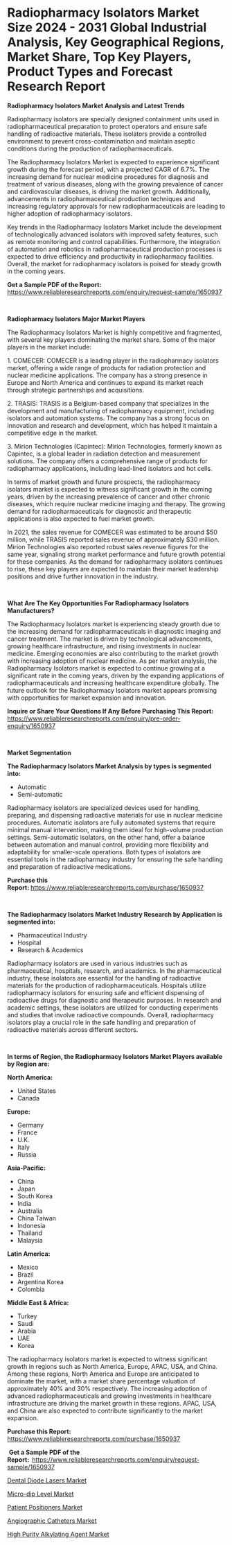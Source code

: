 <p><h1>Radiopharmacy Isolators Market Size 2024 - 2031 Global Industrial Analysis, Key Geographical Regions, Market Share, Top Key Players, Product Types and Forecast Research Report</h1></p><p><strong>Radiopharmacy Isolators Market Analysis and Latest Trends</strong></p>
<p><p>Radiopharmacy isolators are specially designed containment units used in radiopharmaceutical preparation to protect operators and ensure safe handling of radioactive materials. These isolators provide a controlled environment to prevent cross-contamination and maintain aseptic conditions during the production of radiopharmaceuticals.</p><p>The Radiopharmacy Isolators Market is expected to experience significant growth during the forecast period, with a projected CAGR of 6.7%. The increasing demand for nuclear medicine procedures for diagnosis and treatment of various diseases, along with the growing prevalence of cancer and cardiovascular diseases, is driving the market growth. Additionally, advancements in radiopharmaceutical production techniques and increasing regulatory approvals for new radiopharmaceuticals are leading to higher adoption of radiopharmacy isolators.</p><p>Key trends in the Radiopharmacy Isolators Market include the development of technologically advanced isolators with improved safety features, such as remote monitoring and control capabilities. Furthermore, the integration of automation and robotics in radiopharmaceutical production processes is expected to drive efficiency and productivity in radiopharmacy facilities. Overall, the market for radiopharmacy isolators is poised for steady growth in the coming years.</p></p>
<p><strong>Get a Sample PDF of the Report:&nbsp;</strong> <a href="https://www.reliableresearchreports.com/enquiry/request-sample/1650937">https://www.reliableresearchreports.com/enquiry/request-sample/1650937</a></p>
<p>&nbsp;</p>
<p><strong>Radiopharmacy Isolators Major Market Players</strong></p>
<p><p>The Radiopharmacy Isolators Market is highly competitive and fragmented, with several key players dominating the market share. Some of the major players in the market include:</p><p>1. COMECER: COMECER is a leading player in the radiopharmacy isolators market, offering a wide range of products for radiation protection and nuclear medicine applications. The company has a strong presence in Europe and North America and continues to expand its market reach through strategic partnerships and acquisitions.</p><p>2. TRASIS: TRASIS is a Belgium-based company that specializes in the development and manufacturing of radiopharmacy equipment, including isolators and automation systems. The company has a strong focus on innovation and research and development, which has helped it maintain a competitive edge in the market.</p><p>3. Mirion Technologies (Capintec): Mirion Technologies, formerly known as Capintec, is a global leader in radiation detection and measurement solutions. The company offers a comprehensive range of products for radiopharmacy applications, including lead-lined isolators and hot cells.</p><p>In terms of market growth and future prospects, the radiopharmacy isolators market is expected to witness significant growth in the coming years, driven by the increasing prevalence of cancer and other chronic diseases, which require nuclear medicine imaging and therapy. The growing demand for radiopharmaceuticals for diagnostic and therapeutic applications is also expected to fuel market growth.</p><p>In 2021, the sales revenue for COMECER was estimated to be around $50 million, while TRASIS reported sales revenue of approximately $30 million. Mirion Technologies also reported robust sales revenue figures for the same year, signaling strong market performance and future growth potential for these companies. As the demand for radiopharmacy isolators continues to rise, these key players are expected to maintain their market leadership positions and drive further innovation in the industry.</p></p>
<p>&nbsp;</p>
<p><strong>What Are The Key Opportunities For Radiopharmacy Isolators Manufacturers?</strong></p>
<p><p>The Radiopharmacy Isolators market is experiencing steady growth due to the increasing demand for radiopharmaceuticals in diagnostic imaging and cancer treatment. The market is driven by technological advancements, growing healthcare infrastructure, and rising investments in nuclear medicine. Emerging economies are also contributing to the market growth with increasing adoption of nuclear medicine. As per market analysis, the Radiopharmacy Isolators market is expected to continue growing at a significant rate in the coming years, driven by the expanding applications of radiopharmaceuticals and increasing healthcare expenditure globally. The future outlook for the Radiopharmacy Isolators market appears promising with opportunities for market expansion and innovation.</p></p>
<p><strong>Inquire or Share Your Questions If Any Before Purchasing This Report:</strong> <a href="https://www.reliableresearchreports.com/enquiry/pre-order-enquiry/1650937">https://www.reliableresearchreports.com/enquiry/pre-order-enquiry/1650937</a></p>
<p>&nbsp;</p>
<p><strong>Market Segmentation</strong></p>
<p><strong>The Radiopharmacy Isolators Market Analysis by types is segmented into:</strong></p>
<p><ul><li>Automatic</li><li>Semi-automatic</li></ul></p>
<p><p>Radiopharmacy isolators are specialized devices used for handling, preparing, and dispensing radioactive materials for use in nuclear medicine procedures. Automatic isolators are fully automated systems that require minimal manual intervention, making them ideal for high-volume production settings. Semi-automatic isolators, on the other hand, offer a balance between automation and manual control, providing more flexibility and adaptability for smaller-scale operations. Both types of isolators are essential tools in the radiopharmacy industry for ensuring the safe handling and preparation of radioactive medications.</p></p>
<p><strong>Purchase this Report:&nbsp;</strong><a href="https://www.reliableresearchreports.com/purchase/1650937">https://www.reliableresearchreports.com/purchase/1650937</a></p>
<p>&nbsp;</p>
<p><strong>The Radiopharmacy Isolators Market Industry Research by Application is segmented into:</strong></p>
<p><ul><li>Pharmaceutical Industry</li><li>Hospital</li><li>Research & Academics</li></ul></p>
<p><p>Radiopharmacy isolators are used in various industries such as pharmaceutical, hospitals, research, and academics. In the pharmaceutical industry, these isolators are essential for the handling of radioactive materials for the production of radiopharmaceuticals. Hospitals utilize radiopharmacy isolators for ensuring safe and efficient dispensing of radioactive drugs for diagnostic and therapeutic purposes. In research and academic settings, these isolators are utilized for conducting experiments and studies that involve radioactive compounds. Overall, radiopharmacy isolators play a crucial role in the safe handling and preparation of radioactive materials across different sectors.</p></p>
<p>&nbsp;</p>
<p><strong>In terms of Region, the Radiopharmacy Isolators Market Players available by Region are:</strong></p>
<p>
    <p> <strong> North America: </strong>
        <ul>
            <li>United States</li>
            <li>Canada</li>
        </ul>
        </p> 
    <p> <strong> Europe: </strong>
        <ul>
            <li>Germany</li>
            <li>France</li>
            <li>U.K.</li>
            <li>Italy</li>
            <li>Russia</li>
        </ul>
        </p> 
    <p> <strong> Asia-Pacific: </strong>
        <ul>
            <li>China</li>
            <li>Japan</li>
            <li>South Korea</li>
            <li>India</li>
            <li>Australia</li>
            <li>China Taiwan</li>
            <li>Indonesia</li>
            <li>Thailand</li>
            <li>Malaysia</li>
        </ul>
        </p> 
    <p> <strong> Latin America: </strong>
        <ul>
            <li>Mexico</li>
            <li>Brazil</li>
            <li>Argentina Korea</li>
            <li>Colombia</li>
        </ul>
        </p> 
    <p> <strong> Middle East & Africa: </strong>
        <ul>
            <li>Turkey</li>
            <li>Saudi</li>
            <li>Arabia</li>
            <li>UAE</li>
            <li>Korea</li>
        </ul>
    </p>
    </p>
<p><p>The radiopharmacy isolators market is expected to witness significant growth in regions such as North America, Europe, APAC, USA, and China. Among these regions, North America and Europe are anticipated to dominate the market, with a market share percentage valuation of approximately 40% and 30% respectively. The increasing adoption of advanced radiopharmaceuticals and growing investments in healthcare infrastructure are driving the market growth in these regions. APAC, USA, and China are also expected to contribute significantly to the market expansion.</p></p>
<p><strong>Purchase this Report: </strong><a href="https://www.reliableresearchreports.com/purchase/1650937">https://www.reliableresearchreports.com/purchase/1650937</a></p>
<p>&nbsp;<strong>Get a Sample PDF of the Report:&nbsp;&nbsp;</strong><a href="https://www.reliableresearchreports.com/enquiry/request-sample/1650937">https://www.reliableresearchreports.com/enquiry/request-sample/1650937</a></p>
<p><strong></strong></p>
<p><p><a href="https://medium.com/p/b9b166420e78/edit">Dental Diode Lasers Market</a></p><p><a href="https://github.com/myacatherineblakecaczo9vcsw/Market-Research-Report-List-1/blob/main/micro-dip-level-market.md">Micro-dip Level Market</a></p><p><a href="https://medium.com/@abbieparker1942/patient-positioners-market-size-reveals-the-best-marketing-channels-in-global-industry-b49eb4e4179c">Patient Positioners Market</a></p><p><a href="https://medium.com/p/08304f1cafa7/edit">Angiographic Catheters Market</a></p><p><a href="https://github.com/irfadac/Market-Research-Report-List-1/blob/main/high-purity-alkylating-agent-market.md">High Purity Alkylating Agent Market</a></p></p>